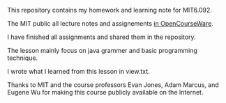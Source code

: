 This repository contains my homework and learning note for MIT6.092.

The MIT public all lecture notes and assignements [in OpenCourseWare](https://ocw.mit.edu/courses/6-092-introduction-to-programming-in-java-january-iap-2010/).

I have finished all assignments and shared them in the repository.

The lesson mainly focus on java grammer and basic programming technique.

I wrote what I learned from this lesson in view.txt.

Thanks to MIT and the course professors Evan Jones, Adam Marcus, and Eugene Wu for making this course publicly available on the Internet.
